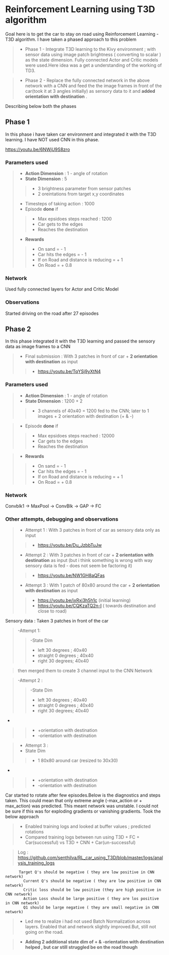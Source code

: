 # Reinforcement Learning using T3D algorithm

Goal here is to get the car to stay on road using Reinforcement Learning - T3D algorithm. 
I have taken a phased approach to this problem
 >- Phase 1 - Integrate T3D learning to the Kivy environment ; with sensor data using image patch brightness ( converting to scalar ) as the state dimension. Fully connected Actor and Critic models were used.Here idea was a get a understanding of the working of TD3. 

 >- Phase 2 - Replace the fully connected network in the above network with a CNN and feed the the image frames in front of the car(took it at 3 angles initially) as sensory data to it and **added orientation with destination** . 

Describing below both the phases

## Phase 1 
  In this phase i have taken car environment and integrated it with the T3D learning. I have NOT used CNN in this phase.

  https://youtu.be/6NWjU9S8zro

  ### Parameters used
  >- **Action Dimension** : 1 - angle of rotation
  >- **State Dimension** : 5
  >>- 3 brightness parameter from sensor patches
  >>- 2 oreintations from target x,y coordinates
  >- Timesteps of taking action : 1000
  >- Episode **done** if
  >>- Max epsidoes steps reached : 1200
  >>- Car gets to the edges
  >>- Reaches the destination
  >- **Rewards**
  >>- On sand = - 1
  >>- Car hits the edges = - 1
  >>- If on Road and distance is reducing = + 1
  >>- On Road = + 0.8

  ### Network

  Used fully connected layers for Actor and Critic Model

  ### Observations
  Started driving on the road after 27 episodes




## Phase 2

  In this phase integrated it with the T3D learning and passed the sensory data as image frames to a CNN
  
 >- Final submission : With 3 patches in front of car + **2 orientation with destination** as input
 >>- https://youtu.be/TqYSj9yXtN4
   

  ### Parameters used
  >- **Action Dimension** : 1 - angle of rotation
  >- **State Dimension** : 1200 + 2
  >>- 3 channels of 40x40 = 1200 fed to the CNN; later to 1 images + 2 orientation with destination (+ & -)

  >- Episode **done** if
  >>- Max epsidoes steps reached : 12000
  >>- Car gets to the edges
  >>- Reaches the destination
  
  >- **Rewards**
  >>- On sand = - 1
  >>- Car hits the edges = - 1
  >>- If on Road and distance is reducing = + 1
  >>- On Road = + 0.8

  ### Network

  Convblk1 -> MaxPool -> ConvBlk -> GAP -> FC 

  ### Other attempts, debugging and observations
  
   >- Attempt 1 : With 3 patches in front of car as sensory data only as input  
 >>- https://youtu.be/Du_JzbbTuJw
 >- Attempt 2 : With 3 patches in front of car + **2 orientation with destination** as input (but i think something is wrong with way sensory data is fed - does not seem be factoring it)   
 >>- https://youtu.be/NW1GH8aQFas
 >- Attempt 3 : With 1 patch of 80x80 around the car + **2 orientation with destination** as input  
 >>- https://youtu.be/ixRxi3h5h1c (initial learning)
 >>- https://youtu.be/CQKzaTQ2n-I ( towards destination and close to road)

  Sensory data : Taken 3 patches in front of the car
  
  >-Attempt 1:
  >>-State Dim 
  >>- left 30 degrees ; 40x40 
  >>- straight 0 degrees ; 40x40
  >>- right 30 degrees; 40x40

  > then merged them to create 3 channel input to the CNN Network

  >-Attempt 2 :
  >>-State Dim 
  >>- left 30 degrees ; 40x40 
  >>- straight 0 degrees ; 40x40
  >>- right 30 degrees; 40x40
  + 
  >>- +orientation with destination
  >>- -orientation with destination
 
  >- Attempt 3 :
  >- State Dim 
  >>- 1 80x80 around car (resized to 30x30)
  + 
  >>- +orientation with destination
  >>- -orientation with destination

  Car started to rotate after few episodes.Below is the diagnostics and steps taken. This could mean that only extreme angle (-max_action or + max_action) was predicted. This meant network was unstable. I could not be sure if this was for exploding gradients or vanishing gradients. Took the below approach



  >- Enabled training logs and looked at buffer values ; predicted rotations
  >- Compared training logs between run using T3D + FC + Car(successful) vs T3D + CNN + Car(un-successful)
  
  > Log : https://github.com/senthilva/RL_car_using_T3D/blob/master/logs/analysis_training_logs

          Target Q's should be negative ( they are low positive in CNN network)
            Current Q's should be negative ( they are low positive in CNN network)
            Critic loss should be low positive (they are high positive in CNN network)
            Action Loss should be large positive ( they are los positive in CNN network)
            Q1 should be large negative ( they are small negative in CNN network)

  >- Led me to realize i had not used Batch Normalization across layers. Enabled that and network slightly improved.But, still not going on the road.


  >-  **Adding 2 additional state dim of + & -orientation with destination helped , but car still struggled be on the road though**



